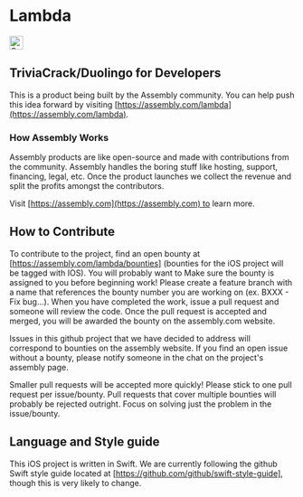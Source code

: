 # Lambda

<a href="https://assembly.com/lambda/bounties?utm_campaign=assemblage&utm_source=lambda&utm_medium=repo_badge"><img src="https://asm-badger.herokuapp.com/lambda/badges/tasks.svg" height="24px" alt="Open Tasks" /></a>

## TriviaCrack/Duolingo for Developers

This is a product being built by the Assembly community. You can help push this idea forward by visiting [https://assembly.com/lambda](https://assembly.com/lambda).

### How Assembly Works

Assembly products are like open-source and made with contributions from the community. Assembly handles the boring stuff like hosting, support, financing, legal, etc. Once the product launches we collect the revenue and split the profits amongst the contributors.

Visit [https://assembly.com](https://assembly.com) to learn more.

## How to Contribute

To contribute to the project, find an open bounty at [https://assembly.com/lambda/bounties] (bounties for the iOS project will be tagged with IOS). You will probably want to Make sure the bounty is assigned to you before beginning work! Please create a feature branch with a name that references the bounty number you are working on (ex. BXXX - Fix bug...). When you have completed the work, issue a pull request and someone will review the code. Once the pull request is accepted and merged, you will be awarded the bounty on the assembly.com website.

Issues in this github project that we have decided to address will correspond to bounties on the assembly website. If you find an open issue without a bounty, please notify someone in the chat on the project's assembly page.

Smaller pull requests will be accepted more quickly! Please stick to one pull request per issue/bounty. Pull requests that cover multiple bounties will probably be rejected outright. Focus on solving just the problem in the issue/bounty.

## Language and Style guide

This iOS project is written in Swift. We are currently following the github Swift style guide located at [https://github.com/github/swift-style-guide], though this is very likely to change. 
